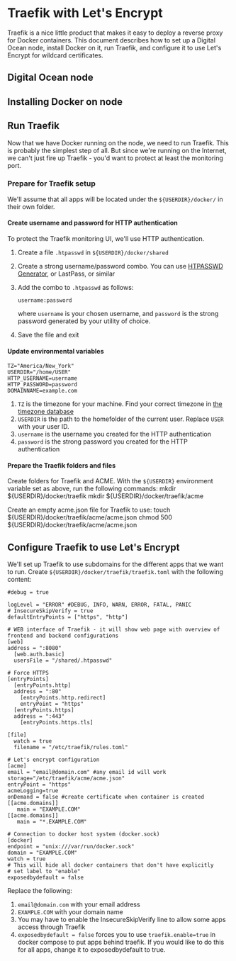 # Traefik with Let's Encrypt
Traefik is a nice little product that makes it easy to deploy a reverse proxy for Docker containers. This document describes how to set up
a Digital Ocean node, install Docker on it, run Traefik, and configure it to use Let's Encrypt for wildcard certificates.

## Digital Ocean node

## Installing Docker on node

## Run Traefik
Now that we have Docker running on the node, we need to run Traefik. This is probably the simplest step of all. But since we're running on the Internet, we can't just fire up Traefik - you'd want to protect at least the monitoring port.

### Prepare for Traefik setup
We'll assume that all apps will be located under the `${USERDIR}/docker/` in their own folder.

#### Create username and password for HTTP authentication
To protect the Traefik monitoring UI, we'll use HTTP authentication.
1. Create a file `.htpasswd` in `${USERDIR}/docker/shared`
2. Create a strong username/password combo. You can use [HTPASSWD Generator](http://www.htaccesstools.com/htpasswd-generator/), or LastPass, or similar
3. Add the combo to `.htpasswd` as follows:

    `username:password`
    
    where `username` is your chosen username, and `password` is the strong password generated by your utility of choice.
4. Save the file and exit

#### Update environmental variables
    TZ="America/New_York"
    USERDIR="/home/USER"
    HTTP_USERNAME=username
    HTTP_PASSWORD=password
    DOMAINNAME=example.com

1. `TZ` is the timezone for your machine. Find your correct timezone in [the timezone database](https://en.wikipedia.org/wiki/List_of_tz_database_time_zones)
2. `USERDIR` is the path to the homefolder of the current user. Replace `USER` with your user ID.
3. `username` is the username you created for the HTTP authentication
4. `password` is the strong password you created for the HTTP authentication

#### Prepare the Traefik folders and files
Create folders for Traefik and ACME. With the `${USERDIR}` environment variable set as above, run the following commands:
    mkdir ${USERDIR}/docker/traefik
    mkdir ${USERDIR}/docker/traefik/acme

Create an empty acme.json file for Traefik to use:
    touch ${USERDIR}/docker/traefik/acme/acme.json
    chmod 500 ${USERDIR}/docker/traefik/acme/acme.json

## Configure Traefik to use Let's Encrypt
We'll set up Traefik to use subdomains for the different apps that we want to run. Create `${USERDIR}/docker/traefik/traefik.toml` with the following content:

    #debug = true

    logLevel = "ERROR" #DEBUG, INFO, WARN, ERROR, FATAL, PANIC
    # InsecureSkipVerify = true 
    defaultEntryPoints = ["https", "http"]

    # WEB interface of Traefik - it will show web page with overview of frontend and backend configurations 
    [web]
    address = ":8080"
      [web.auth.basic]
      usersFile = "/shared/.htpasswd"

    # Force HTTPS
    [entryPoints]
      [entryPoints.http]
      address = ":80"
        [entryPoints.http.redirect]
        entryPoint = "https"
      [entryPoints.https]
      address = ":443"
        [entryPoints.https.tls]

    [file]
      watch = true
      filename = "/etc/traefik/rules.toml"

    # Let's encrypt configuration
    [acme]
    email = "email@domain.com" #any email id will work
    storage="/etc/traefik/acme/acme.json"
    entryPoint = "https"
    acmeLogging=true 
    onDemand = false #create certificate when container is created
    [[acme.domains]]
       main = "EXAMPLE.COM"
    [[acme.domains]]
       main = "*.EXAMPLE.COM"
   
    # Connection to docker host system (docker.sock)
    [docker]
    endpoint = "unix:///var/run/docker.sock"
    domain = "EXAMPLE.COM"
    watch = true
    # This will hide all docker containers that don't have explicitly  
    # set label to "enable"
    exposedbydefault = false

Replace the following:
1. `email@domain.com` with your email address
2. `EXAMPLE.COM` with your domain name
3. You may have to enable the InsecureSkipVerify line to allow some apps access through Traefik
4. `exposedbydefault = false` forces you to use `traefik.enable=true` in docker compose to put apps behind traefik. If you would like to do this for all apps, change it to exposedbydefault to true.
